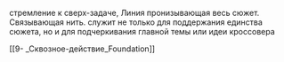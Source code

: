 стремление к сверх-задаче, Линия пронизывающая весь сюжет. Связывающая нить. служит не только для поддержания единства сюжета, но и для подчеркивания главной темы или идеи кроссовера

[[9- _Сквозное-действие_Foundation]]
